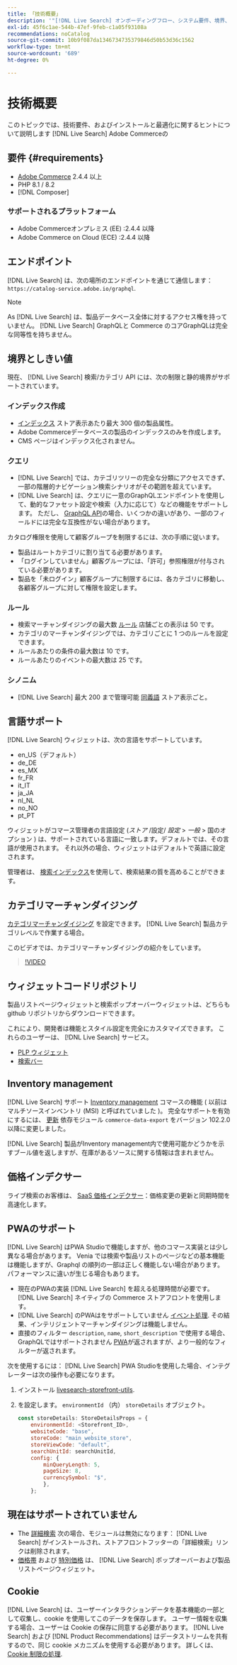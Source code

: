 ```yaml
---
title: 「技術概要」
description: '"[!DNL Live Search] オンボーディングフロー、システム要件、境界、制限事項»'
exl-id: 45f6c1ae-544b-47ef-9feb-c1a05f93108a
recommendations: noCatalog
source-git-commit: 10b9f087da1346734735379846d50b53d36c1562
workflow-type: tm+mt
source-wordcount: '689'
ht-degree: 0%

---
```


# 技術概要

このトピックでは、技術要件、およびインストールと最適化に関するヒントについて説明します [!DNL Live Search] Adobe Commerceの

## 要件 {#requirements}

* [Adobe Commerce](https://business.adobe.com/products/magento/magento-commerce.html) 2.4.4 以上
* PHP 8.1 / 8.2
* [!DNL Composer]

### サポートされるプラットフォーム

* Adobe Commerceオンプレミス (EE) :2.4.4 以降
* Adobe Commerce on Cloud (ECE) :2.4.4 以降

## エンドポイント

[!DNL Live Search] は、次の場所のエンドポイントを通じて通信します： `https://catalog-service.adobe.io/graphql`.

>[!NOTE]
>
>As [!DNL Live Search] は、製品データベース全体に対するアクセス権を持っていません。 [!DNL Live Search] GraphQLと Commerce のコアGraphQLは完全な同等性を持ちません。

## 境界としきい値

現在、 [!DNL Live Search] 検索/カテゴリ API には、次の制限と静的境界がサポートされています。

### インデックス作成

* [インデックス](indexing.md) ストア表示あたり最大 300 個の製品属性。
* Adobe Commerceデータベースの製品のインデックスのみを作成します。
* CMS ページはインデックス化されません。

### クエリ

* [!DNL Live Search] では、カテゴリツリーの完全な分類にアクセスできず、一部の階層的ナビゲーション検索シナリオがその範囲を超えています。
* [!DNL Live Search] は、クエリに一意のGraphQLエンドポイントを使用して、動的なファセット設定や検索（入力に応じて）などの機能をサポートします。 ただし、 [GraphQL API](https://developer.adobe.com/commerce/webapi/graphql/)の場合、いくつかの違いがあり、一部のフィールドには完全な互換性がない場合があります。

カタログ権限を使用して顧客グループを制限するには、次の手順に従います。

* 製品はルートカテゴリに割り当てる必要があります。
* 「ログインしていません」顧客グループには、「許可」参照権限が付与されている必要があります。
* 製品を「未ログイン」顧客グループに制限するには、各カテゴリに移動し、各顧客グループに対して権限を設定します。

### ルール

* 検索マーチャンダイジングの最大数 [ルール](rules.md) 店舗ごとの表示は 50 です。
* カテゴリのマーチャンダイジングでは、カテゴリごとに 1 つのルールを設定できます。
* ルールあたりの条件の最大数は 10 です。
* ルールあたりのイベントの最大数は 25 です。

### シノニム

* [!DNL Live Search] 最大 200 まで管理可能 [同義語](synonyms.md) ストア表示ごと。

## 言語サポート

[!DNL Live Search] ウィジェットは、次の言語をサポートしています。

* en_US（デフォルト）
* de_DE
* es_MX
* fr_FR
* it_IT
* ja_JA
* nl_NL
* no_NO
* pt_PT

ウィジェットがコマース管理者の言語設定 (_ストア_ /設定/ _設定_ > _一般_ > 国のオプション ) は、サポートされている言語に一致します。デフォルトでは、その言語が使用されます。 それ以外の場合、ウィジェットはデフォルトで英語に設定されます。

管理者は、 [検索インデックス](settings.md#language)を使用して、検索結果の質を高めることができます。

## カテゴリマーチャンダイジング

[カテゴリマーチャンダイジング](category-merch.md) を設定できます。 [!DNL Live Search] 製品カテゴリレベルで作業する場合。

このビデオでは、カテゴリマーチャンダイジングの紹介をしています。

>[!VIDEO](https://video.tv.adobe.com/v/3424617)

## ウィジェットコードリポジトリ

製品リストページウィジェットと検索ポップオーバーウィジェットは、どちらも github リポジトリからダウンロードできます。

これにより、開発者は機能とスタイル設定を完全にカスタマイズできます。 これらのユーザーは、 [!DNL Live Search] サービス。

* [PLP ウィジェット](https://github.com/adobe/storefront-product-listing-page)
* [検索バー](https://github.com/adobe/storefront-search-as-you-type)

## Inventory management

[!DNL Live Search] サポート [Inventory management](https://experienceleague.adobe.com/docs/commerce-admin/inventory/introduction.html) コマースの機能 ( 以前はマルチソースインベントリ (MSI) と呼ばれていました )。 完全なサポートを有効にするには、 [更新](install.md#update) 依存モジュール `commerce-data-export` をバージョン 102.2.0 以降に変更しました。

[!DNL Live Search] 製品がInventory management内で使用可能かどうかを示すブール値を返しますが、在庫があるソースに関する情報は含まれません。

## 価格インデクサー

ライブ検索のお客様は、 [SaaS 価格インデクサー](../price-index/index.md)：価格変更の更新と同期時間を高速化します。

## PWAのサポート

[!DNL Live Search] はPWA Studioで機能しますが、他のコマース実装とは少し異なる場合があります。 Venia では検索や製品リストのページなどの基本機能は機能しますが、Graphql の順列の一部は正しく機能しない場合があります。 パフォーマンスに違いが生じる場合もあります。

* 現在のPWAの実装 [!DNL Live Search] を超える処理時間が必要です。 [!DNL Live Search] ネイティブの Commerce ストアフロントを使用します。
* [!DNL Live Search] のPWAはをサポートしていません [イベント処理](https://developer.adobe.com/commerce/services/shared-services/storefront-events/sdk/). その結果、インテリジェントマーチャンダイジングは機能しません。
* 直接のフィルター `description`, `name`, `short_description` で使用する場合、GraphQLではサポートされません [PWA](https://developer.adobe.com/commerce/pwa-studio/)が返されますが、より一般的なフィルターが返されます。

次を使用するには： [!DNL Live Search] PWA Studioを使用した場合、インテグレーターは次の操作も必要になります。

1. インストール [livesearch-storefront-utils](https://www.npmjs.com/package/@magento/ds-livesearch-storefront-utils).
1. を設定します。 `environmentId` （内） `storeDetails` オブジェクト。

   ```javascript
   const storeDetails: StoreDetailsProps = {
       environmentId: <Storefront_ID>,
       websiteCode: "base",
       storeCode: "main_website_store",
       storeViewCode: "default",
       searchUnitId: searchUnitId,
       config: {
           minQueryLength: 5,
           pageSize: 8,
           currencySymbol: "$",
           },
       };
   ```

## 現在はサポートされていません

* The [詳細検索](https://experienceleague.adobe.com/docs/commerce-admin/catalog/catalog/search/search.html#advanced-search) 次の場合、モジュールは無効になります： [!DNL Live Search] がインストールされ、ストアフロントフッターの「詳細検索」リンクは削除されます。
* [価格帯](https://experienceleague.adobe.com/docs/commerce-admin/catalog/products/pricing/product-price-tier.html) および [特別価格](https://experienceleague.adobe.com/docs/commerce-admin/catalog/products/pricing/product-price-special.html) は、 [!DNL Live Search] ポップオーバーおよび製品リストページウィジェット。

## Cookie

[!DNL Live Search] は、ユーザーインタラクションデータを基本機能の一部として収集し、cookie を使用してこのデータを保存します。 ユーザー情報を収集する場合、ユーザーは Cookie の保存に同意する必要があります。 [!DNL Live Search] および [!DNL Product Recommendations] はデータストリームを共有するので、同じ cookie メカニズムを使用する必要があります。 詳しくは、 [Cookie 制限の処理](https://experienceleague.adobe.com/docs/commerce-merchant-services/product-recommendations/developer/setting-cookie.html).
